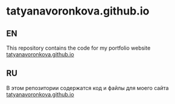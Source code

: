 # tatyanavoronkova.github.io


## EN
This repository contains the code for my portfolio website [tatyanavoronkova.github.io](https://tatyanavoronkova.github.io/) 


## RU
В этом репозитории содержатся код и файлы для моего сайта [tatyanavoronkova.github.io](https://tatyanavoronkova.github.io/) 
